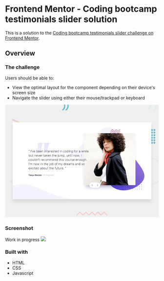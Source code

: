 # Frontend Mentor - Coding bootcamp testimonials slider solution

This is a solution to the [Coding bootcamp testimonials slider challenge on Frontend Mentor](https://www.frontendmentor.io/challenges/coding-bootcamp-testimonials-slider-4FNyLA8JL). 

## Overview

### The challenge

Users should be able to:

- View the optimal layout for the component depending on their device's screen size
- Navigate the slider using either their mouse/trackpad or keyboard

![](screenshots/desktop-preview.jpg)


### Screenshot

Work in progress
![](./screenshot.jpg)

### Built with

- HTML
- CSS 
- Javascript